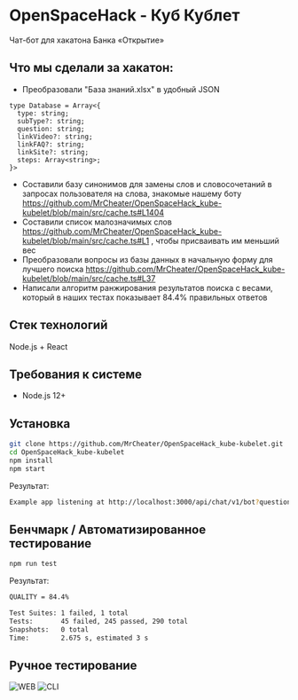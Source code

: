 # OpenSpaceHack - Куб Кублет
Чат-бот для хакатона Банка «Открытие»
## Что мы сделали за хакатон:
* Преобразовали "База знаний.xlsx" в удобный JSON 
```
type Database = Array<{
  type: string;
  subType?: string;
  question: string;
  linkVideo?: string;
  linkFAQ?: string;
  linkSite?: string;
  steps: Array<string>;
}>
``` 
* Составили базу синонимов для замены слов и словосочетаний в запросах пользователя на слова, знакомые нашему боту
  https://github.com/MrCheater/OpenSpaceHack_kube-kubelet/blob/main/src/cache.ts#L1404
* Составили список малозначимых слов https://github.com/MrCheater/OpenSpaceHack_kube-kubelet/blob/main/src/cache.ts#L1 , чтобы присваивать им меньший вес
* Преобразовали вопросы из базы данных в начальную форму для лучшего поиска https://github.com/MrCheater/OpenSpaceHack_kube-kubelet/blob/main/src/cache.ts#L37
* Написали алгоритм ранжирования результатов поиска с весами, который в наших тестах показывает 84.4% правильных ответов 

## Стек технологий
Node.js + React
## Требования к системе
* Node.js 12+
## Установка
```sh
git clone https://github.com/MrCheater/OpenSpaceHack_kube-kubelet.git
cd OpenSpaceHack_kube-kubelet
npm install
npm start
```
Результат:
```sh
Example app listening at http://localhost:3000/api/chat/v1/bot?question=
```
## Бенчмарк / Автоматизированное тестирование
```sh
npm run test
```
Результат:
```sh
QUALITY = 84.4%

Test Suites: 1 failed, 1 total
Tests:       45 failed, 245 passed, 290 total
Snapshots:   0 total
Time:        2.675 s, estimated 3 s
```
## Ручное тестирование 
![WEB](https://user-images.githubusercontent.com/5055654/97077660-2f021f00-15ee-11eb-8b08-d3d6b88f822e.png)
![CLI](https://user-images.githubusercontent.com/5055654/97078005-560e2000-15f1-11eb-8175-70674798e621.png)
